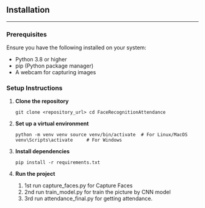 ## Installation
------------------------------------

### Prerequisites

Ensure you have the following installed on your system:

-   Python 3.8 or higher
-   pip (Python package manager)
-   A webcam for capturing images

### Setup Instructions

1.  **Clone the repository**

    `git clone <repository_url>
    cd FaceRecognitionAttendance`

2.  **Set up a virtual environment**
    
    `python -m venv venv
    source venv/bin/activate  # For Linux/MacOS
    venv\Scripts\activate     # For Windows`

3.  **Install dependencies**

    `pip install -r requirements.txt`

4.  **Run the project**
    1. 1st run capture_faces.py for Capture Faces
    2. 2nd run train_model.py for train the picture by CNN model
    3. 3rd run attendance_final.py for getting attendance.